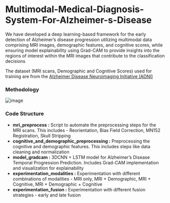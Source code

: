 # Multimodal-Medical-Diagnosis-System-For-Alzheimer-s-Disease

We have developed a deep learning-based framework for the early detection of Alzheimer’s disease progression utilizing multimodal data comprising MRI images, demographic features, and cognitive scores, while ensuring model explainability using Grad-CAM to provide insights into the regions of interest within the MRI images that contribute to the classification decisions

The dataset (MRI scans, Demographic and Cognitive Scores) used for training are from the [Alzheimer Disease Neuroimaging Initiative (ADNI)](http://adni.loni.usc.edu/)

### Methodology
![image](https://github.com/durga207/Multimodal-Medical-Diagnosis-System-For-Alzheimer-s-Disease/assets/78926897/d05deee3-6d5b-463b-8d6a-3e60b7eee089)

### Code Structure

- __mri_preprocess :__ Script to automate the preprocessing steps for the MRI scans. This includes - Reorientation, Bias Field Correction, MN152 Registration, Skull Stripping
- __cognitive_and_demographic_preprocessing :__ Preprocessing the cognitive and demographic features. This includes steps like data cleaning and normalization
- __model_gradcam :__ 3DCNN + LSTM model for Alzheimer’s Disease Temporal Progression Prediction. Includes Grad-CAM implementation and visualization for explainability
- __experimentation_modalities :__ Experimentation with different combinations of modalities - MRI only, MRI + Demographic, MRI + Cognitive, MRI + Demographic + Cognitive
- __experimentation_fusion :__ Experimentation with different fusion strategies - early and late fusion

